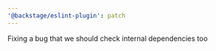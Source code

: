 ```yaml
---
'@backstage/eslint-plugin': patch
---
```


Fixing a bug that we should check internal dependencies too

